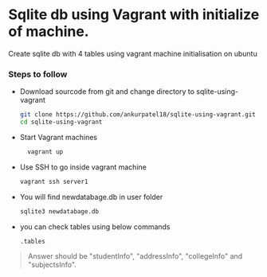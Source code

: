 # Sqlite db using Vagrant with initialize of machine.
Create sqlite db with 4 tables using vagrant machine initialisation on ubuntu

### Steps to follow
 - Download sourcode from git and change directory to sqlite-using-vagrant
    ```sh
    git clone https://github.com/ankurpatel18/sqlite-using-vagrant.git
    cd sqlite-using-vagrant
    ```
- Start Vagrant machines
  ```sh
    vagrant up 
    ```
- Use SSH to go inside vagrant machine 
    ```sh
    vagrant ssh server1 
    ```
- You will find newdatabage.db in user folder 
    ```sh
    sqlite3 newdatabage.db
    ```
- you can check tables using below commands
    ```sh
    .tables
    ```
> Answer should be "studentInfo", "addressInfo", "collegeInfo" and "subjectsInfo".
